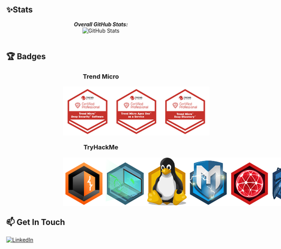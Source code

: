 
<h2>✨Stats</h2>

<div> 
  <p align="center">
  <b><em>Overall GitHub Stats:</em></b> <br/>
    <img src="https://github-readme-streak-stats.herokuapp.com/?user=kahila&theme=merko" alt="GitHub Stats" /> <br/><br/>
  </p>
</div>




<!-- <h2>💻 I'm Currently Learning</h2> -->

<!--
**Kahila/Kahila** is a ✨ _special_ ✨ repository because its `README.md` (this file) appears on your GitHub profile.

Here are some ideas to get you started:

- 🔭 I’m currently working on ...
- 🌱 I’m currently learning ...
- 👯 I’m looking to collaborate on ...
- 🤔 I’m looking for help with ...
- 💬 Ask me about ...
- 📫 How to reach me: ...
- 😄 Pronouns: ...
- ⚡ Fun fact: ...
-->

<h2>🏆 Badges</h2>

<div style="display: block;
  margin-left: auto;
  margin-right: auto;
  width: 40%;">
  <h3 align="center">Trend Micro</h3>
  <p align="center" style="display: flex;">
    <img src="https://github.com/Kahila/Kahila/blob/main/badges/trendMicro/Deep%20Security%20Certified%20Professional%20Badge.png" alt="TM" style="width:130px;height:130px;" /> 
    <img src="https://github.com/Kahila/Kahila/blob/main/badges/trendMicro/BA01_Professional_Badges_210210US-03.png" alt="TM" style="width:130px;height:130px;" /> 
    <img src="https://github.com/Kahila/Kahila/blob/main/badges/trendMicro/Deep%20Discovery%20Certified%20Professional%20Badge.png" alt="TM" style="width:130px;height:130px;" /> 
  </p>
</div>

<div style="display: block;
  margin-left: auto;
  margin-right: auto;
  width: 40%;">
  <h3 align="center">TryHackMe</h3>
  <p align="center" style="display: flex;">
    <img src="https://github.com/Kahila/Kahila/blob/main/badges/tryHackMe/burpsuite.svg" alt="burpsuite" style="width:130px;height:130px;" />
    <img src="https://github.com/Kahila/Kahila/blob/main/badges/tryHackMe/howthewebworks.svg" alt="TM" style="width:130px;height:130px;" />
    <img src="https://github.com/Kahila/Kahila/blob/main/badges/tryHackMe/linux.svg" alt="TM" style="width:130px;height:130px;" />
    <img src="https://github.com/Kahila/Kahila/blob/main/badges/tryHackMe/metasploit.svg" alt="TM" style="width:130px;height:130px;" />
    <img src="https://github.com/Kahila/Kahila/blob/main/badges/tryHackMe/networkfundamentals.svg" alt="TM" style="width:130px;height:130px;" />
    <img src="https://github.com/Kahila/Kahila/blob/main/badges/tryHackMe/owasptop10.svg" alt="TM" style="width:130px;height:130px;" />
    <img src="https://github.com/Kahila/Kahila/blob/main/badges/tryHackMe/streak30.svg" alt="TM" style="width:130px;height:130px;" />
    <img src="https://github.com/Kahila/Kahila/blob/main/badges/tryHackMe/streak7.svg" alt="TM" style="width:130px;height:130px;" />
    <img src="https://github.com/Kahila/Kahila/blob/main/badges/tryHackMe/throwback.svg" alt="TM" style="width:130px;height:130px;" />
  </p>
</div>

<h2>📫 Get In Touch</h2>

<a href="https://www.linkedin.com/in/adonis-kahila-9b2a3b180/">![LinkedIn](https://img.shields.io/badge/LinkedIn-0077B5?style=for-the-badge&logo=linkedin&logoColor=white)</a>
